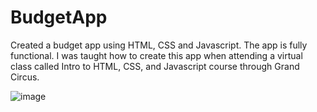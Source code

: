 # **BudgetApp**
Created a budget app using HTML, CSS and Javascript. The app is fully functional. 
I was taught how to create this app when attending a virtual class called Intro to HTML, CSS, and Javascript course through Grand Circus.

![image](https://user-images.githubusercontent.com/82970803/123006881-56c8a300-d386-11eb-8231-37692ea1ebbf.png)


